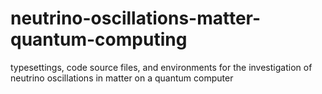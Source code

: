 # neutrino-oscillations-matter-quantum-computing

typesettings, code source files, and environments for the investigation of neutrino oscillations in matter on a quantum computer
